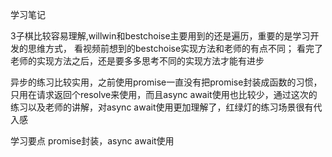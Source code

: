 ﻿学习笔记

3子棋比较容易理解,willwin和bestchoise主要用到的还是遍历，重要的是学习开发的思维方式，
看视频前想到的bestchoise实现方法和老师的有点不同；
看完了老师的实现方法之后，还是要多多思考不同的实现方法才能有进步

异步的练习比较实用，之前使用promise一直没有把promise封装成函数的习惯，只用在请求返回个resolve来使用，而且async await使用也比较少，通过这次的练习以及老师的讲解，对async await使用更加理解了，红绿灯的练习场景很有代入感

学习要点
promise封装，async await使用